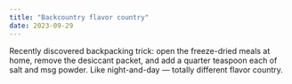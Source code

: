 ```yaml
---
title: "Backcountry flavor country"
date: 2023-09-29
---
```


Recently discovered backpacking trick: open the freeze-dried meals at home, remove the desiccant packet, and add a quarter teaspoon each of salt and msg powder. Like night-and-day — totally different flavor country.